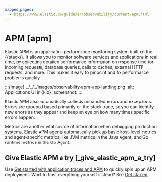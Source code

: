 ```yaml
---
mapped_pages:
  - https://www.elastic.co/guide/en/observability/current/apm.html
---
```


# APM [apm]

Elastic APM is an application performance monitoring system built on the {{stack}}. It allows you to monitor software services and applications in real time, by collecting detailed performance information on response time for incoming requests, database queries, calls to caches, external HTTP requests, and more. This makes it easy to pinpoint and fix performance problems quickly.

:::{image} ../../../images/observability-apm-app-landing.png
:alt: Applications UI in {kib}
:screenshot:
:::

Elastic APM also automatically collects unhandled errors and exceptions. Errors are grouped based primarily on the stack trace, so you can identify new errors as they appear and keep an eye on how many times specific errors happen.

Metrics are another vital source of information when debugging production systems. Elastic APM agents automatically pick up basic host-level metrics and agent-specific metrics, like JVM metrics in the Java Agent, and Go runtime metrics in the Go Agent.


## Give Elastic APM a try [_give_elastic_apm_a_try]

Use [Get started with application traces and APM](/solutions/observability/apps/fleet-managed-apm-server.md) to quickly spin up an APM deployment. Want to host everything yourself instead? See [Get started](/solutions/observability/apps/get-started-with-apm.md).















